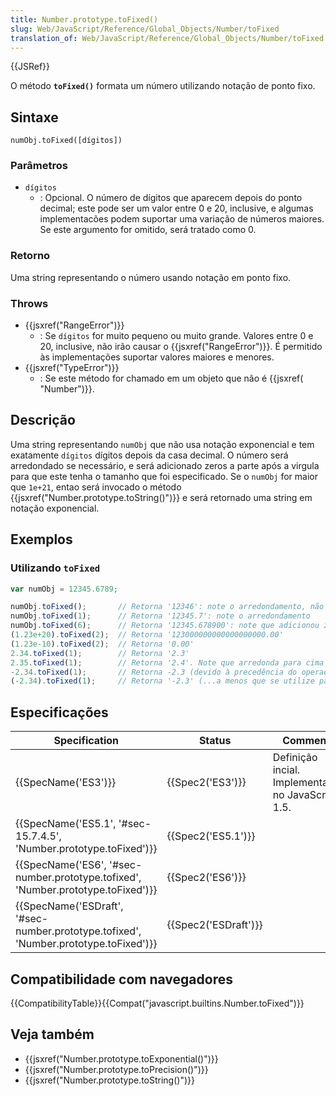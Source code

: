 ```yaml
---
title: Number.prototype.toFixed()
slug: Web/JavaScript/Reference/Global_Objects/Number/toFixed
translation_of: Web/JavaScript/Reference/Global_Objects/Number/toFixed
---
```

{{JSRef}}

O método **`toFixed()`** formata um número utilizando notação de ponto fixo.

## Sintaxe

    numObj.toFixed([dígitos])

### Parâmetros

- `dígitos`
  - : Opcional. O número de dígitos que aparecem depois do ponto decimal; este pode ser um valor entre 0 e 20, inclusive, e algumas implementacões podem suportar uma variação de números maiores. Se este argumento for omitido, será tratado como 0.

### Retorno

Uma string representando o número usando notação em ponto fixo.

### Throws

- {{jsxref("RangeError")}}
  - : Se `dígitos` for muito pequeno ou muito grande. Valores entre 0 e 20, inclusive, não irão causar o {{jsxref("RangeError")}}. É permitido às implementações suportar valores maiores e menores.
- {{jsxref("TypeError")}}
  - : Se este método for chamado em um objeto que não é {{jsxref( "Number")}}.

## Descrição

Uma string representando `numObj` que não usa notação exponencial e tem exatamente `dígitos` dígitos depois da casa decimal. O número será arredondado se necessário, e será adicionado zeros a parte após a virgula para que este tenha o tamanho que foi especificado. Se o `numObj` for maior que `1e+21`, entao será invocado o método {{jsxref("Number.prototype.toString()")}} e será retornado uma string em notação exponencial.

## Exemplos

### Utilizando `toFixed`

```js
var numObj = 12345.6789;

numObj.toFixed();       // Retorna '12346': note o arredondamento, não possui nenhuma parte fracionária
numObj.toFixed(1);      // Retorna '12345.7': note o arredondamento
numObj.toFixed(6);      // Retorna '12345.678900': note que adicionou zeros
(1.23e+20).toFixed(2);  // Retorna '123000000000000000000.00'
(1.23e-10).toFixed(2);  // Retorna '0.00'
2.34.toFixed(1);        // Retorna '2.3'
2.35.toFixed(1);        // Retorna '2.4'. Note que arredonda para cima neste caso.
-2.34.toFixed(1);       // Retorna -2.3 (devido à precedência do operador, literais de números negativos não retornam uma string...)
(-2.34).toFixed(1);     // Retorna '-2.3' (...a menos que se utilize parênteses)
```

## Especificações

| Specification                                                                                                    | Status                       | Comment                                           |
| ---------------------------------------------------------------------------------------------------------------- | ---------------------------- | ------------------------------------------------- |
| {{SpecName('ES3')}}                                                                                         | {{Spec2('ES3')}}         | Definição incial. Implementada no JavaScript 1.5. |
| {{SpecName('ES5.1', '#sec-15.7.4.5', 'Number.prototype.toFixed')}}                         | {{Spec2('ES5.1')}}     |                                                   |
| {{SpecName('ES6', '#sec-number.prototype.tofixed', 'Number.prototype.toFixed')}}     | {{Spec2('ES6')}}         |                                                   |
| {{SpecName('ESDraft', '#sec-number.prototype.tofixed', 'Number.prototype.toFixed')}} | {{Spec2('ESDraft')}} |                                                   |

## Compatibilidade com navegadores

{{CompatibilityTable}}{{Compat("javascript.builtins.Number.toFixed")}}

## Veja também

- {{jsxref("Number.prototype.toExponential()")}}
- {{jsxref("Number.prototype.toPrecision()")}}
- {{jsxref("Number.prototype.toString()")}}
